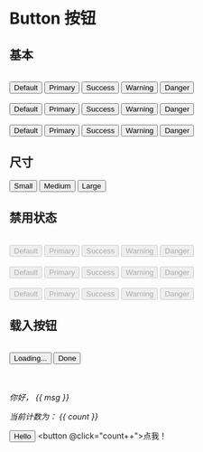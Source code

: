 # Button 按钮

## 基本

<br>
<Button type="default">Default</Button>
<Button type="primary">Primary</Button>
<Button type="success">Success</Button>
<Button type="warning">Warning</Button>
<Button type="danger">Danger</Button>
<br>

<br>
<Button type="default" text>Default</Button>
<Button type="primary" text>Primary</Button>
<Button type="success" text>Success</Button>
<Button type="warning" text>Warning</Button>
<Button type="danger" text>Danger</Button>
<br>

<br>
<Button type="default" link>Default</Button>
<Button type="primary" link>Primary</Button>
<Button type="success" link>Success</Button>
<Button type="warning" link>Warning</Button>
<Button type="danger" link>Danger</Button>
<br>

## 尺寸
<Button size="small">Small</Button>
<Button size="medium">Medium</Button>
<Button size="large">Large</Button>

## 禁用状态

<br>
<Button disabled type="default">Default</Button>
<Button disabled type="primary">Primary</Button>
<Button disabled type="success">Success</Button>
<Button disabled type="warning">Warning</Button>
<Button disabled type="danger">Danger</Button>
<br>
<br>
<Button disabled type="default" text>Default</Button>
<Button disabled type="primary" text>Primary</Button>
<Button disabled type="success" text>Success</Button>
<Button disabled type="warning" text>Warning</Button>
<Button disabled type="danger" text>Danger</Button>
<br>
<br>
<Button disabled type="default" link>Default</Button>
<Button disabled type="primary" link>Primary</Button>
<Button disabled type="success" link>Success</Button>
<Button disabled type="warning" link>Warning</Button>
<Button disabled type="danger" link>Danger</Button>

## 载入按钮

<br>
<Button type="default" loading>Loading...</Button>
<Button type="default">Done</Button>

<br>
<br>
<br>

<Badge />

_你好， {{ msg }}_

<RedDiv>

_当前计数为： {{ count }}_

</RedDiv>

<Button>Hello</Button>
<button @click="count++">点我！</button>

<script setup>
import { h, ref } from 'vue'
import { Button } from 'salix-ui'

const RedDiv = (_, ctx) => h(
  'div',
  {
    class: 'red-div',
  },
  ctx.slots.default()
)
const msg = 'Markdown 中的 Vue'
const count = ref(0)
</script>

<style>
.red-div {
  color: red;
}
</style>
